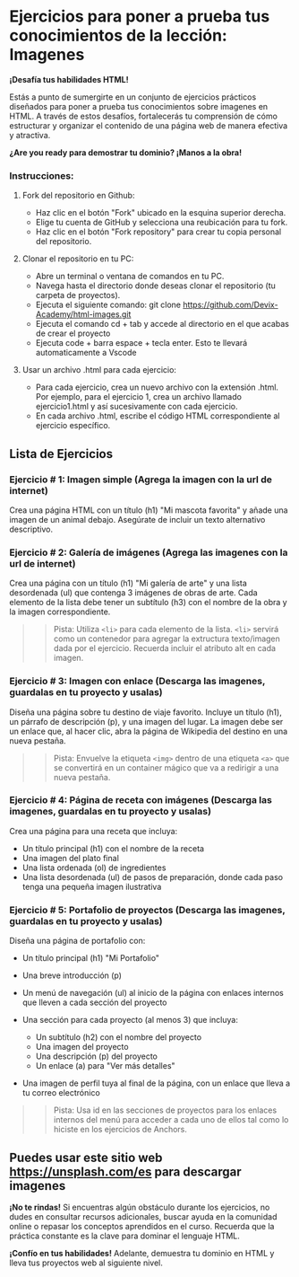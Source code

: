 # Ejercicios para poner a prueba tus conocimientos de la lección: Imagenes

**¡Desafía tus habilidades HTML!**

Estás a punto de sumergirte en un conjunto de ejercicios prácticos diseñados para poner a prueba tus conocimientos sobre imagenes en HTML. A través de estos desafíos, fortalecerás tu comprensión de cómo estructurar y organizar el contenido de una página web de manera efectiva y atractiva.

**¿Are you ready para demostrar tu dominio? ¡Manos a la obra!**

### Instrucciones:
1. Fork del repositorio en Github:

    * Haz clic en el botón "Fork" ubicado en la esquina superior derecha.
    * Elige tu cuenta de GitHub y selecciona una reubicación para tu fork.
    * Haz clic en el botón "Fork repository" para crear tu copia personal del repositorio.

2. Clonar el repositorio en tu PC:

    * Abre un terminal o ventana de comandos en tu PC.
    * Navega hasta el directorio donde deseas clonar el repositorio (tu carpeta de proyectos).
    * Ejecuta el siguiente comando: git clone https://github.com/Devix-Academy/html-images.git
    * Ejecuta el comando cd + tab y accede al directorio en el que acabas de crear el proyecto
    * Ejecuta code + barra espace + tecla enter. Esto te llevará automaticamente a Vscode
    

3. Usar un archivo .html para cada ejercicio:

    * Para cada ejercicio, crea un nuevo archivo con la extensión .html. Por ejemplo, para el ejercicio 1, crea un archivo llamado ejercicio1.html y así sucesivamente con cada ejercicio.
    * En cada archivo .html, escribe el código HTML correspondiente al ejercicio específico.


## Lista de Ejercicios

### Ejercicio # 1: Imagen simple (Agrega la imagen con la url de internet)
Crea una página HTML con un título (h1) "Mi mascota favorita" y añade una imagen de un animal debajo. Asegúrate de incluir un texto alternativo descriptivo.

### Ejercicio # 2: Galería de imágenes (Agrega las imagenes con la url de internet)
Crea una página con un título (h1) "Mi galería de arte" y una lista desordenada (ul) que contenga 3 imágenes de obras de arte. Cada elemento de la lista debe tener un subtítulo (h3) con el nombre de la obra y la imagen correspondiente.

>> Pista: Utiliza `<li>` para cada elemento de la lista. `<li>` servirá como un contenedor para agregar la extructura texto/imagen dada por el ejercicio. Recuerda incluir el atributo alt en cada imagen.

### Ejercicio # 3: Imagen con enlace (Descarga las imagenes, guardalas en tu proyecto y usalas)
Diseña una página sobre tu destino de viaje favorito. Incluye un título (h1), un párrafo de descripción (p), y una imagen del lugar. La imagen debe ser un enlace que, al hacer clic, abra la página de Wikipedia del destino en una nueva pestaña.

>> Pista: Envuelve la etiqueta `<img>` dentro de una etiqueta `<a>` que se convertirá en un container mágico que va a redirigir a una nueva pestaña.

### Ejercicio # 4: Página de receta con imágenes (Descarga las imagenes, guardalas en tu proyecto y usalas)
Crea una página para una receta que incluya:

* Un título principal (h1) con el nombre de la receta
* Una imagen del plato final
* Una lista ordenada (ol) de ingredientes
* Una lista desordenada (ul) de pasos de preparación, donde cada paso tenga una pequeña imagen ilustrativa
    
### Ejercicio # 5: Portafolio de proyectos (Descarga las imagenes, guardalas en tu proyecto y usalas)
Diseña una página de portafolio con:

* Un título principal (h1) "Mi Portafolio"
* Una breve introducción (p)
* Un menú de navegación (ul) al inicio de la página con enlaces internos que lleven a cada sección del proyecto
* Una sección para cada proyecto (al menos 3) que incluya:

  * Un subtítulo (h2) con el nombre del proyecto
  * Una imagen del proyecto
  * Una descripción (p) del proyecto
  * Un enlace (a) para "Ver más detalles"

* Una imagen de perfil tuya al final de la página, con un enlace que lleva a tu correo electrónico

>> Pista: Usa id en las secciones de proyectos para los enlaces internos del menú para acceder a cada uno de ellos tal como lo hiciste en los ejercicios de Anchors.
 
## Puedes usar este sitio web https://unsplash.com/es para descargar imagenes

**¡No te rindas!** Si encuentras algún obstáculo durante los ejercicios, no dudes en consultar recursos adicionales, buscar ayuda en la comunidad online o repasar los conceptos aprendidos en el curso. Recuerda que la práctica constante es la clave para dominar el lenguaje HTML.

**¡Confío en tus habilidades!** Adelante, demuestra tu dominio  en HTML y lleva tus proyectos web al siguiente nivel.
